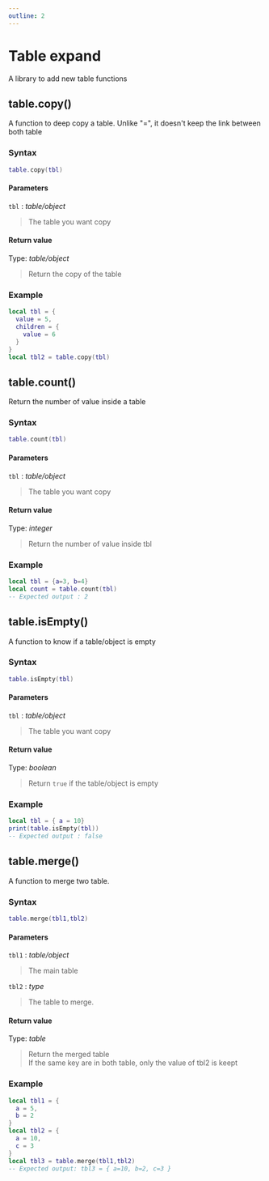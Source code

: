 ```yaml
---
outline: 2
---
```

# Table expand

A library to add new table functions

## table.copy()
A function to deep copy a table. Unlike "=", it doesn't keep the link between both table
### Syntax
```lua
table.copy(tbl)
```
#### Parameters
`tbl` : *table/object*
> The table you want copy
  

#### Return value
Type: *table/object*
> Return the copy of the table
  
### Example
```lua
local tbl = {
  value = 5,
  children = {
    value = 6
  }
}
local tbl2 = table.copy(tbl)
```

## table.count()
Return the number of value inside a table
### Syntax
```lua
table.count(tbl)
```
#### Parameters
`tbl` : *table/object*
> The table you want copy
  

#### Return value
Type: *integer*
> Return the number of value inside tbl 
  
### Example
```lua
local tbl = {a=3, b=4}
local count = table.count(tbl)
-- Expected output : 2
```

## table.isEmpty()
A function to know if a table/object is empty
### Syntax
```lua
table.isEmpty(tbl)
```
#### Parameters
`tbl` : *table/object*
> The table you want copy
  

#### Return value
Type: *boolean*
> Return `true` if the table/object is empty
  

### Example
```lua
local tbl = { a = 10}
print(table.isEmpty(tbl))
-- Expected output : false
```

## table.merge()
A function to merge two table.
### Syntax
```lua
table.merge(tbl1,tbl2)
```
#### Parameters
`tbl1` : *table/object*
> The main table
  
`tbl2` : *type*
> The table to merge. 
  
#### Return value
Type: *table*
> Return the merged table  
> If the same key are in both table, only the value of tbl2 is keept
  

### Example
```lua
local tbl1 = {
  a = 5,
  b = 2
}
local tbl2 = {
  a = 10,
  c = 3
}
local tbl3 = table.merge(tbl1,tbl2)
-- Expected output: tbl3 = { a=10, b=2, c=3 }
```